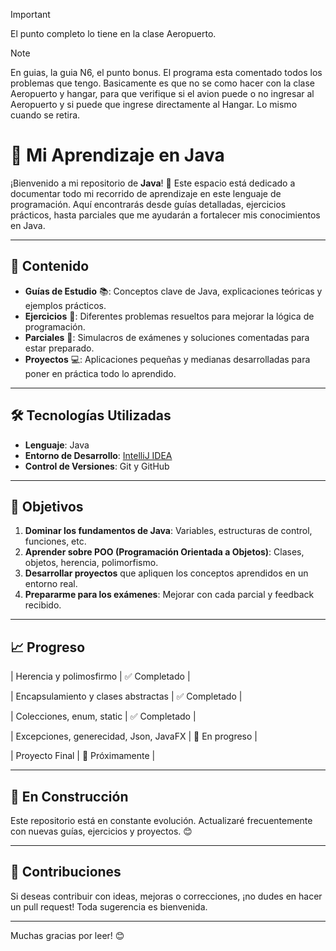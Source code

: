 > [!IMPORTANT]  
> El punto completo lo tiene en la clase Aeropuerto.

> [!NOTE]  
> En guias, la guia N6, el punto bonus.  El programa esta comentado todos los problemas que tengo. Basicamente es que no se como hacer con la clase Aeropuerto y hangar, para que verifique si el avion puede o no ingresar al Aeropuerto y si puede que ingrese directamente al Hangar. Lo mismo cuando se retira.


 
# 🚀 Mi Aprendizaje en Java

¡Bienvenido a mi repositorio de **Java**! 🎉 Este espacio está dedicado a documentar todo mi recorrido de aprendizaje en este lenguaje de programación. Aquí encontrarás desde guías detalladas, ejercicios prácticos, hasta parciales que me ayudarán a fortalecer mis conocimientos en Java.

---

## 📖 Contenido

- **Guías de Estudio** 📚: Conceptos clave de Java, explicaciones teóricas y ejemplos prácticos.
- **Ejercicios** 📝: Diferentes problemas resueltos para mejorar la lógica de programación.
- **Parciales** 🧠: Simulacros de exámenes y soluciones comentadas para estar preparado.
- **Proyectos** 💻: Aplicaciones pequeñas y medianas desarrolladas para poner en práctica todo lo aprendido.

---

## 🛠 Tecnologías Utilizadas

- **Lenguaje**: Java
- **Entorno de Desarrollo**: [IntelliJ IDEA](https://www.jetbrains.com/idea/) 
- **Control de Versiones**: Git y GitHub

---

## 🎯 Objetivos

1. **Dominar los fundamentos de Java**: Variables, estructuras de control, funciones, etc.
2. **Aprender sobre POO (Programación Orientada a Objetos)**: Clases, objetos, herencia, polimorfismo.
3. **Desarrollar proyectos** que apliquen los conceptos aprendidos en un entorno real.
4. **Prepararme para los exámenes**: Mejorar con cada parcial y feedback recibido.

---


## 📈 Progreso

| Herencia y polimosfirmo | ✅ Completado |

| Encapsulamiento y clases abstractas | ✅ Completado |

| Colecciones, enum,  static | ✅ Completado |

| Excepciones, generecidad, Json, JavaFX | 🔄 En progreso |

| Proyecto Final | 📅 Próximamente |

---

## 🚧 En Construcción

Este repositorio está en constante evolución. Actualizaré frecuentemente con nuevas guías, ejercicios y proyectos. 😊

---

## 🤝 Contribuciones

Si deseas contribuir con ideas, mejoras o correcciones, ¡no dudes en hacer un pull request! Toda sugerencia es bienvenida.

---

Muchas gracias por leer! 😊
